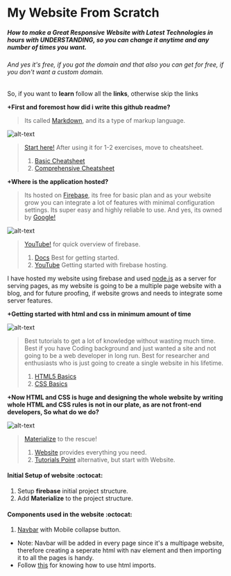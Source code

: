 My Website From Scratch
=

##### How to make a *Great Responsive* Website with Latest *Technologies* in hours with UNDERSTANDING, so you can change it anytime and any number of times you want.
###### And yes it's free, if you got the domain and that also you can get for free, if you don't want a custom domain.

So, if you want to **learn** follow all the **links**,
otherwise skip the links

**+First and foremost how did i write this github readme?**
>Its called [Markdown](https://en.wikipedia.org/wiki/Markdown), and its a type of markup language.

![alt-text](https://github.com/deepaksood619/MyWebsite/blob/master/markdown/link.jpg "Read to grow")
>[Start here!](http://www.markdowntutorial.com/)
>After using it for 1-2 exercises, move to cheatsheet.
>1. [Basic Cheatsheet](https://guides.github.com/pdfs/markdown-cheatsheet-online.pdf)
>2. [Comprehensive Cheatsheet](https://github.com/adam-p/markdown-here/wiki/Markdown-Cheatsheet)

**+Where is the application hosted?**
>Its hosted on [Firebase](https://firebase.google.com/), its free for basic plan and as your website grow you can integrate a lot of features with minimal configuration settings.
>Its super easy and highly reliable to use.
>And yes, its owned by [Google!](https://www.google.com)

![alt-text](https://github.com/deepaksood619/MyWebsite/blob/master/markdown/link.jpg "Read to grow")
>[YouTube!](https://www.youtube.com/playlist?list=PLl-K7zZEsYLmOF_07IayrTntevxtbUxDL) for quick overview of firebase.
>1. [Docs](https://firebase.google.com/docs/hosting/) Best for getting started.
>2. [YouTube](https://www.youtube.com/watch?v=meofoNuK3vo) Getting started with firebase hosting.

I have hosted my website using firebase and used [node.js](https://nodejs.org/en/) as a server for serving pages, as my website is going to be a multiple page website with a blog, and for future proofing, if website grows and needs to integrate some server features.

**+Getting started with html and css in minimum amount of time**

![alt-text](https://github.com/deepaksood619/MyWebsite/blob/master/markdown/link.jpg "Read to grow")
>Best tutorials to get a lot of knowledge without wasting much time. Best if you have Coding background and just wanted a site and not going to be a web developer in long run.
>Best for researcher and enthusiasts who is just going to create a single website in his lifetime.
>1. [HTML5 Basics](https://www.youtube.com/playlist?list=PLqGj3iMvMa4KlJn1pMYPVV3eYzxJlWcON)
>2. [CSS Basics](https://www.youtube.com/playlist?list=PLqGj3iMvMa4IOmy04kDxh_hqODMqoeeCy)

**+Now HTML and CSS is huge and designing the whole website by writing whole HTML and CSS rules is not in our plate, as are not front-end developers, So what do we do?**

![alt-text](https://github.com/deepaksood619/MyWebsite/blob/master/markdown/link.jpg "Read to grow")
>[Materialize](http://materializecss.com/) to the rescue!
>1. [Website](http://materializecss.com/) provides everything you need.
>2. [Tutorials Point](http://www.tutorialspoint.com/materialize/) alternative, but start with Website.

#### Initial Setup of website :octocat:

1. Setup **firebase** initial project structure.
2. Add **Materialize** to the project structure.

#### Components used in the website :octocat:

1. [Navbar](http://materializecss.com/navbar.html) with Mobile collapse button.
  * Note: Navbar will be added in every page since it's a multipage website, therefore creating a seperate html with nav element and then importing it to all the pages is handy.
  * Follow [this](https://www.html5rocks.com/en/tutorials/webcomponents/imports/) for knowing how to use html imports.
